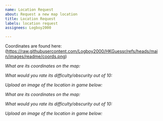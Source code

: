 ```yaml
---
name: Location Request
about: Request a new map location
title: Location Request
labels: location request
assignees: Logboy2000

---
```


Coordinates are found here: (https://raw.githubusercontent.com/Logboy2000/HKGuessr/refs/heads/main/images/readme/coords.png)

*What are its coordinates on the map:*

*What would you rate its difficulty/obscurity out of 10:*

*Upload an image of the location in game below:*


*What are its coordinates on the map:*

*What would you rate its difficulty/obscurity out of 10:*

*Upload an image of the location in game below:*
